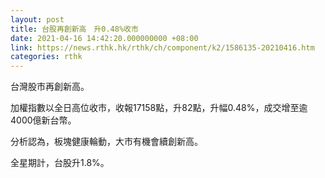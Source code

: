 ```yaml
---
layout: post
title: 台股再創新高　升0.48%收市
date: 2021-04-16 14:42:20.000000000 +08:00
link: https://news.rthk.hk/rthk/ch/component/k2/1586135-20210416.htm
categories: rthk
---
```


台灣股市再創新高。

加權指數以全日高位收市，收報17158點，升82點，升幅0.48%，成交增至逾4000億新台幣。

分析認為，板塊健康輪動，大市有機會續創新高。

全星期計，台股升1.8%。
